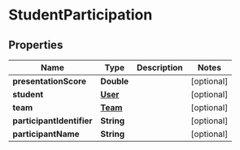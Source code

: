 

# StudentParticipation


## Properties

| Name | Type | Description | Notes |
|------------ | ------------- | ------------- | -------------|
|**presentationScore** | **Double** |  |  [optional] |
|**student** | [**User**](User.md) |  |  [optional] |
|**team** | [**Team**](Team.md) |  |  [optional] |
|**participantIdentifier** | **String** |  |  [optional] |
|**participantName** | **String** |  |  [optional] |



